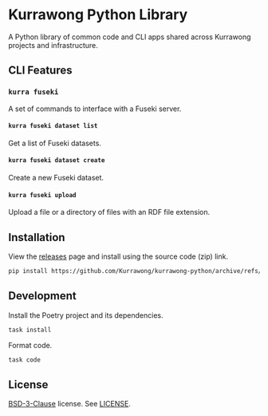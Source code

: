 # Kurrawong Python Library

A Python library of common code and CLI apps shared across Kurrawong projects and infrastructure.

## CLI Features

### `kurra fuseki`

A set of commands to interface with a Fuseki server.

#### `kurra fuseki dataset list`

Get a list of Fuseki datasets.

#### `kurra fuseki dataset create`

Create a new Fuseki dataset.

#### `kurra fuseki upload`

Upload a file or a directory of files with an RDF file extension.

## Installation

View the [releases](https://github.com/Kurrawong/kurrawong-python/releases) page and install using the source code (zip) link.

```bash
pip install https://github.com/Kurrawong/kurrawong-python/archive/refs/tags/0.1.0.zip
```

## Development

Install the Poetry project and its dependencies.

```bash
task install
```

Format code.

```bash
task code
```

## License

[BSD-3-Clause](https://opensource.org/license/bsd-3-clause/) license. See [LICENSE](LICENSE).
